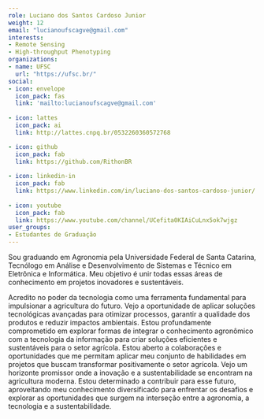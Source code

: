 ```yaml
---
role: Luciano dos Santos Cardoso Junior
weight: 12
email: "lucianoufscagve@gmail.com"
interests:
- Remote Sensing
- High-throughput Phenotyping
organizations:
- name: UFSC
  url: "https://ufsc.br/"
social:
- icon: envelope
  icon_pack: fas
  link: 'mailto:lucianoufscagve@gmail.com'
  
- icon: lattes
  icon_pack: ai
  link: http://lattes.cnpq.br/0532260360572768

- icon: github
  icon_pack: fab
  link: https://github.com/RithonBR
  
- icon: linkedin-in
  icon_pack: fab
  link: https://www.linkedin.com/in/luciano-dos-santos-cardoso-junior/
 
- icon: youtube
  icon_pack: fab
  link: https://www.youtube.com/channel/UCefita0KIAiCuLnx5ok7wjgz
user_groups:
- Estudantes de Graduação
---
```


Sou graduando em Agronomia pela Universidade Federal de Santa Catarina,
Tecnólogo em Análise e Desenvolvimento de Sistemas e Técnico em Eletrônica e
Informática. Meu objetivo é unir todas essas áreas de conhecimento em projetos
inovadores e sustentáveis.

Acredito no poder da tecnologia como uma ferramenta fundamental para impulsionar
a agricultura do futuro. Vejo a oportunidade de aplicar soluções tecnológicas
avançadas para otimizar processos, garantir a qualidade dos produtos e reduzir
impactos ambientais. Estou profundamente comprometido em explorar formas de
integrar o conhecimento agronômico com a tecnologia da informação para criar
soluções eficientes e sustentáveis para o setor agrícola. Estou aberto a
colaborações e oportunidades que me permitam aplicar meu conjunto de habilidades
em projetos que buscam transformar positivamente o setor agrícola. Vejo um
horizonte promissor onde a inovação e a sustentabilidade se encontram na
agricultura moderna. Estou determinado a contribuir para esse futuro,
aproveitando meu conhecimento diversificado para enfrentar os desafios e
explorar as oportunidades que surgem na interseção entre a agronomia, a
tecnologia e a sustentabilidade.
